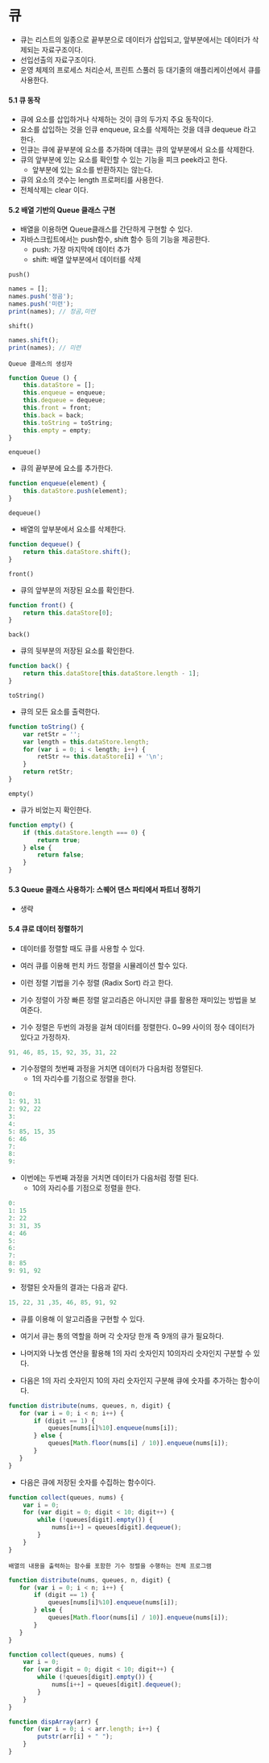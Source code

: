 # 큐
- 큐는 리스트의 일종으로 끝부분으로 데이터가 삽입되고, 앞부분에서는 데이터가 삭제되는 자료구조이다.
- 선입선출의 자료구조이다.
- 운영 체제의 프로세스 처리순서, 프린트 스풀러 등 대기줄의 애플리케이션에서 큐를 사용한다.

#### 5.1 큐 동작
- 큐에 요소를 삽입하거나 삭제하는 것이 큐의 두가지 주요 동작이다.
- 요소를 삽입하는 것을 인큐 enqueue, 요소를 삭제하는 것을 데큐 dequeue 라고 한다.
- 인큐는 큐에 끝부분에 요소를 추가하며 데큐는 큐의 앞부분에서 요소를 삭제한다.
- 큐의 앞부분에 있는 요소를 확인할 수 있는 기능을 피크 peek라고 한다.
    - 앞부분에 있는 요소를 반환하지는 않는다.
- 큐의 요소의 갯수는 length 프로퍼티를 사용한다.
- 전체삭제는 clear 이다.

#### 5.2 배열 기반의 Queue 클래스 구현
- 배열을 이용하면 Queue클래스를 간단하게 구현할 수 있다.
- 자바스크립트에서는 push함수, shift 함수 등의 기능을 제공한다.
    - push: 가장 마지막에 데이터 추가
    - shift: 배열 앞부분에서 데이터를 삭제
   
`push()`
```javascript
names = [];
names.push('정곰');
names.push('미련');
print(names); // 정곰,미련
``` 

`shift()`
```javascript
names.shift();
print(names); // 미련
```

`Queue 클래스의 생성자`
```javascript
function Queue () {
    this.dataStore = [];
    this.enqueue = enqueue;
    this.dequeue = dequeue;
    this.front = front;
    this.back = back;
    this.toString = toString;
    this.empty = empty;
}
```

`enqueue()`
- 큐의 끝부분에 요소를 추가한다.
```javascript
function enqueue(element) {
    this.dataStore.push(element);
}
```

`dequeue()`
- 배열의 앞부분에서 요소를 삭제한다.
```javascript
function dequeue() {
    return this.dataStore.shift();
}
```

`front()`
- 큐의 앞부분의 저장된 요소를 확인한다.
```javascript
function front() {
    return this.dataStore[0];
}
```

`back()`
- 큐의 뒷부분의 저장된 요소를 확인한다.
```javascript
function back() {
    return this.dataStore[this.dataStore.length - 1];
}
```

`toString()`
- 큐의 모든 요소를 출력한다.
```javascript
function toString() {
    var retStr = '';
    var length = this.dataStore.length;
    for (var i = 0; i < length; i++) {
        retStr += this.dataStore[i] + '\n';
    }
    return retStr;
}
```

`empty()`
- 큐가 비었는지 확인한다.
```javascript
function empty() {
    if (this.dataStore.length === 0) {
        return true;
    } else {
        return false;
    }
}
```

#### 5.3 Queue 클래스 사용하기: 스퀘어 댄스 파티에서 파트너 정하기
- 생략

#### 5.4 큐로 데이터 정렬하기
- 데이터를 정렬할 때도 큐를 사용할 수 있다.
- 여러 큐를 이용해 펀치 카드 정렬을 시뮬레이션 할수 있다.
- 이런 정렬 기법을 기수 정렬 (Radix Sort) 라고 한다.
- 기수 정렬이 가장 빠른 정렬 알고리즘은 아니지만 큐를 활용한 재미있는 방법을 보여준다.

- 기수 정렬은 두번의 과정을 걸쳐 데이터를 정렬한다. 0~99 사이의 정수 데이터가 있다고 가정하자.
```javascript
91, 46, 85, 15, 92, 35, 31, 22
```

- 기수정렬의 첫번째 과정을 거치면 데이터가 다음처럼 정렬된다.
    - 1의 자리수를 기점으로 정렬을 한다.
```javascript
0:
1: 91, 31
2: 92, 22
3:
4:
5: 85, 15, 35
6: 46
7:
8:
9:
```

- 이번에는 두번째 과정을 거치면 데이터가 다음처럼 정렬 된다.
    - 10의 자리수를 기점으로 정렬을 한다.
```javascript
0:
1: 15
2: 22
3: 31, 35
4: 46
5:
6:
7:
8: 85
9: 91, 92
``` 

- 정렬된 숫자들의 결과는 다음과 같다.
```javascript
15, 22, 31 ,35, 46, 85, 91, 92
```

- 큐를 이용해 이 알고리즘을 구현할 수 있다.
- 여기서 큐는 통의 역할을 하며 각 숫자당 한개 즉 9개의 큐가 필요하다.
- 나머지와 나눗셈 연산을 활용해 1의 자리 숫자인지 10의자리 숫자인지 구분할 수 있다.

- 다음은 1의 자리 숫자인지 10의 자리 숫자인지 구분해 큐에 숫자를 추가하는 함수이다.
```javascript
function distribute(nums, queues, n, digit) {
   for (var i = 0; i < n; i++) {
       if (digit == 1) {
           queues[nums[i]%10].enqueue(nums[i]);
       } else {
           queues[Math.floor(nums[i] / 10)].enqueue(nums[i]);
       }
   } 
}
``` 

- 다음은 큐에 저장된 숫자를 수집하는 함수이다.
```javascript
function collect(queues, nums) {
    var i = 0;
    for (var digit = 0; digit < 10; digit++) {
        while (!queues[digit].empty()) {
            nums[i++] = queues[digit].dequeue();
        }
    }
}
```

`배열의 내용을 출력하는 함수를 포함한 기수 정렬을 수행하는 전체 프로그램`
```javascript
function distribute(nums, queues, n, digit) {
   for (var i = 0; i < n; i++) {
       if (digit == 1) {
           queues[nums[i]%10].enqueue(nums[i]);
       } else {
           queues[Math.floor(nums[i] / 10)].enqueue(nums[i]);
       }
   } 
}

function collect(queues, nums) {
    var i = 0;
    for (var digit = 0; digit < 10; digit++) {
        while (!queues[digit].empty()) {
            nums[i++] = queues[digit].dequeue();
        }
    }
}

function dispArray(arr) {
    for (var i = 0; i < arr.length; i++) {
        putstr(arr[i] + " ");
    }
}
```












